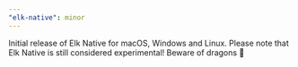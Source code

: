 ```yaml
---
"elk-native": minor
---
```


Initial release of Elk Native for macOS, Windows and Linux. Please note that Elk Native is still considered experimental! Beware of dragons 🐉